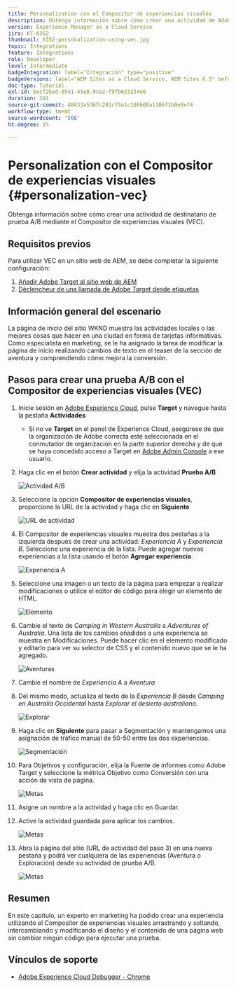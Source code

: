 ```yaml
---
title: Personalization con el Compositor de experiencias visuales
description: Obtenga información sobre cómo crear una actividad de Adobe Target mediante el Compositor de experiencias visuales.
version: Experience Manager as a Cloud Service
jira: KT-6352
thumbnail: 6352-personalization-using-vec.jpg
topic: Integrations
feature: Integrations
role: Developer
level: Intermediate
badgeIntegration: label="Integración" type="positive"
badgeVersions: label="AEM Sites as a Cloud Service, AEM Sites 6.5" before-title="false"
doc-type: Tutorial
exl-id: becf2bed-0541-45e8-9ce2-f9fb023234e0
duration: 101
source-git-commit: 48433a5367c281cf5a1c106b08a1306f1b0e8ef4
workflow-type: tm+mt
source-wordcount: '508'
ht-degree: 1%

---
```


# Personalization con el Compositor de experiencias visuales {#personalization-vec}

Obtenga información sobre cómo crear una actividad de destinatario de prueba A/B mediante el Compositor de experiencias visuales (VEC).

## Requisitos previos

Para utilizar VEC en un sitio web de AEM, se debe completar la siguiente configuración:

1. [Añadir Adobe Target al sitio web de AEM](./add-target-launch-extension.md)
1. [Déclencheur de una llamada de Adobe Target desde etiquetas](./load-and-fire-target.md)

## Información general del escenario

La página de inicio del sitio WKND muestra las actividades locales o las mejores cosas que hacer en una ciudad en forma de tarjetas informativas. Como especialista en marketing, se le ha asignado la tarea de modificar la página de inicio realizando cambios de texto en el teaser de la sección de aventura y comprendiendo cómo mejora la conversión.

## Pasos para crear una prueba A/B con el Compositor de experiencias visuales (VEC)

1. Inicie sesión en [Adobe Experience Cloud](https://experience.adobe.com/), pulse __Target__ y navegue hasta la pestaña __Actividades__

   + Si no ve __Target__ en el panel de Experience Cloud, asegúrese de que la organización de Adobe correcta esté seleccionada en el conmutador de organización en la parte superior derecha y de que se haya concedido acceso a Target en [Adobe Admin Console](https://adminconsole.adobe.com/) a ese usuario.

1. Haga clic en el botón **Crear actividad** y elija la actividad **Prueba A/B**

   ![Actividad A/B](assets/ab-target-activity.png)

1. Seleccione la opción **Compositor de experiencias visuales**, proporcione la URL de la actividad y haga clic en **Siguiente**

   ![URL de actividad](assets/ab-test-url.png)

1. El Compositor de experiencias visuales muestra dos pestañas a la izquierda después de crear una actividad: *Experiencia A* y *Experiencia B*. Seleccione una experiencia de la lista. Puede agregar nuevas experiencias a la lista usando el botón **Agregar experiencia**.

   ![Experiencia A](assets/experience.png)

1. Seleccione una imagen o un texto de la página para empezar a realizar modificaciones o utilice el editor de código para elegir un elemento de HTML.

   ![Elemento](assets/select-element.png)

1. Cambie el texto de *Camping in Western Australia* a *Adventures of Australia*. Una lista de los cambios añadidos a una experiencia se muestra en Modificaciones. Puede hacer clic en el elemento modificado y editarlo para ver su selector de CSS y el contenido nuevo que se le ha agregado.

   ![Aventuras](assets/adventures.png)

1. Cambie el nombre de *Experiencia A* a *Aventura*
1. Del mismo modo, actualiza el texto de la *Experiencia B* desde *Camping en Australia Occidental* hasta *Explorar el desierto australiano*.

   ![Explorar](assets/explore.png)

1. Haga clic en **Siguiente** para pasar a Segmentación y mantengamos una asignación de tráfico manual de 50-50 entre las dos experiencias.

   ![Segmentación](assets/targeting.png)

1. Para Objetivos y configuración, elija la Fuente de informes como Adobe Target y seleccione la métrica Objetivo como Conversión con una acción de vista de página.

   ![Metas](assets/goals.png)

1. Asigne un nombre a la actividad y haga clic en Guardar.
1. Active la actividad guardada para aplicar los cambios.

   ![Metas](assets/activate.png)

1. Abra la página del sitio (URL de actividad del paso 3) en una nueva pestaña y podrá ver cualquiera de las experiencias (Aventura o Exploración) desde su actividad de prueba A/B.

   ![Metas](assets/publish.png)

## Resumen

En este capítulo, un experto en marketing ha podido crear una experiencia utilizando el Compositor de experiencias visuales arrastrando y soltando, intercambiando y modificando el diseño y el contenido de una página web sin cambiar ningún código para ejecutar una prueba.

## Vínculos de soporte

+ [Adobe Experience Cloud Debugger - Chrome](https://chrome.google.com/webstore/detail/adobe-experience-platform/bfnnokhpnncpkdmbokanobigaccjkpob)
